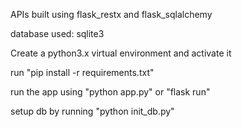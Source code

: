 APIs built using flask_restx and flask_sqlalchemy

database used: sqlite3

Create a python3.x virtual environment and activate it

run "pip install -r requirements.txt"

run the app using "python app.py" or "flask run"

setup db by running "python init_db.py"
